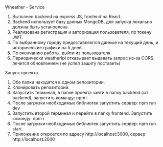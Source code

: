 Wheather - Service
1. Выполнен backend на express JS, frontend на React.
2. Backend использует базу данных MongoDB,  для запуска локально должна быть установлена.
2. Реализована регистрация и авторизация пользователя, по токену JWT.
3. По выбранному городу предоставляются данные на текущий день, и исторические графики на 5 дней.
4. По окончанию работы, выйти из пользователя.
5. Периодически weatherIpi отказывает выдавать запрос из-за CORS, лечится обновлением (не успел защиту поставить)

Запуск проекта.
1. Обе папки находятся в одном репозитории.
2. Клонировать репозиторий.
3. Запустить терминал, в папке проекта зайти в папку backend (cd backend), запустить команду: npm i
4. После загрузки необходимых библиотек запустить сервер: npm run dev
5. Запустить второй терминал и перейти в папку frontend. Запустить команду: npm i
6. После загрузки необходимых библиотек запустить сервер: npm run start.
7. Приложение откроется по адресу http://localhost:3000, сервер http://localhost:2000